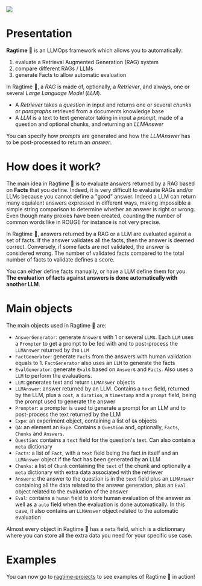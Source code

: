 <img src="img/Ragtime_logo.png">

# Presentation
**Ragtime** 🎹 is an LLMOps framework which allows you to automatically:
1. evaluate a Retrieval Augmented Generation (RAG) system
2. compare different RAGs / LLMs
3. generate Facts to allow automatic evaluation

In Ragtime 🎹, a *RAG* is made of, optionally, a *Retriever*, and always, one or several *Large Language Model* (*LLM*).
- A *Retriever* takes a *question* in input and returns one or several *chunks* or *paragraphs* retrieved from a documents knowledge base
- A *LLM* is a text to text generator taking in input a *prompt*, made of a question and optional chunks, and returning an *LLMAnswer*

You can specify how *prompts* are generated and how the *LLMAnswer* has to be post-processed to return an *answer*.

# How does it work?
The main idea in Ragtime 🎹 is to evaluate answers returned by a RAG based on **Facts** that you define. Indeed, it is very difficult to evaluate RAGs and/or LLMs because you cannot define a "good" answer. Indeed a LLM can return many equialent answers expressed in different ways, making impossible a simple string comparison to determine whether an answer is right or wrong. Even though many proxies have been created, counting the number of common words like in ROUGE for instance is not very precise.

In Ragtime 🎹, answers returned by a RAG or a LLM are evaluated against a set of facts. If the answer validates all the facts, then the answer is deemed correct. Conversely, if some facts are not validated, the answer is considered wrong. The number of validated facts compared to the total number of facts to validate defines a score.

You can either define facts manually, or have a LLM define them for you. **The evaluation of facts against answers is done automatically with another LLM**.

# Main objects
The main objects used in Ragtime 🎹 are:
- `AnswerGenerator`: generate `Answer`s with 1 or several `LLM`s. Each `LLM` uses a `Prompter` to get a prompt to be fed with and to post-process the `LLMAnswer` returned by the `LLM`
- `FactGenerator`: generate `Facts` from the answers with human validation equals to 1. `FactGenerator` also uses an `LLM` to generate the facts
- `EvalGenerator`: generate `Eval`s based on `Answer`s and `Facts`. Also uses a `LLM` to perform the evaluations.
- `LLM`: generates text and return `LLMAnswer` objects
- `LLMAnswer`: answer returned by an LLM. Contains a `text` field, returned by the LLM, plus a `cost`, a `duration`, a `timestamp` and a `prompt` field, being the prompt used to generate the answer
- `Prompter`: a prompter is used to generate a prompt for an LLM and to post-process the text returned by the LLM
- `Expe`: an experiment object, containing a list of `QA` objects
- `QA`: an element an `Expe`. Contains a `Question` and, optionally, `Facts`, `Chunks` and `Answers`.
- `Question`: contains a `text` field for the question's text. Can also contain a `meta` dictionary
- `Facts`: a list of `Fact`, with a `text` field being the fact in itself and an `LLMAnswer` object if the fact has been generated by an LLM
- `Chunks`: a list of `Chunk` containing the `text` of the chunk and optionally a `meta` dictionary with extra data associated with the retriever
- `Answers`: the answer to the question is in the `text` field plus an `LLMAnswer` containing all the data related to the answer generation, plus an `Eval` object related to the evaluation of the answer
- `Eval`: contains a `human` field to store human evaluation of the answer as well as a `auto` field when the evaluation is done automatically. In this case, it also contains an `LLMAnswer` object related to the automatic evaluation

Almost every object in Ragtime 🎹 has a `meta` field, which is a dictionnary where you can store all the extra data you need for your specific use case.

# Examples
You can now go to [ragtime-projects](https://github.com/recitalAI/ragtime-projects) to see examples of Ragtime 🎹 in action!